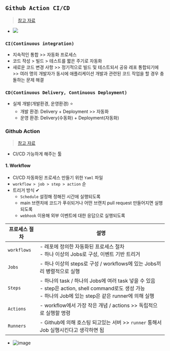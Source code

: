 ## `Github Action CI/CD`
> [참고 자료](https://velog.io/@youngerjesus/Github-Action%EC%9D%84-%EC%9D%B4%EC%9A%A9%ED%95%9C-CICD-%EA%B0%9C%EB%B0%9C-%EC%A3%BC%EA%B8%B0-%EC%9E%90%EB%8F%99%ED%99%94)
- ![](https://velog.velcdn.com/images%2Fyoungerjesus%2Fpost%2Feb950d02-73d3-4944-875a-37573d96dd97%2F%E1%84%89%E1%85%B3%E1%84%8F%E1%85%B3%E1%84%85%E1%85%B5%E1%86%AB%E1%84%89%E1%85%A3%E1%86%BA%202021-03-26%20%E1%84%8B%E1%85%A9%E1%84%92%E1%85%AE%203.04.20.png)
### `CI(Continuous integration)`
- 지속적인 통합 >> 자동화 프로세스
- 코드 작성 > 빌드 > 테스트를 짧은 주기로 자동화
- 새로운 코드 변경 사항 >> 정기적으로 빌드 및 테스트되서 공유 레포 통합되기에 >> 여러 명의 개발자가 동시에 애플리케이션 개발과 관련된 코드 작업을 할 경우 충돌하는 문제 해결

### `CD(Continuous Delivery, Continuous Deployment)`
- 실제 개발(개발환경, 운영환경) ⭐
  - 개발 환경: Delivery + Deployment >> 자동화
  - 운영 환경: Delivery(수동화) + Deployment(자동화)

### Github Action
> [참고 자료](https://velog.io/@adam2/Github%EC%97%90-Action%EC%9D%B4%EB%9D%BC%EB%8A%94-%ED%83%AD%EC%9D%B4-%EC%83%9D%EA%B2%BC%EB%8B%A4..-github-Action%EC%9D%B4%EB%9E%80-3gk336pk8q)
-  CI/CD 가능하게 해주는 툴
#### 1. Workflow
- CI/CD 자동화된 프로세스 만들기 위한 `Yaml` 파일
- `workflow > job > step > action` 순
- 트리거 방식 ✔
  - `Schedule` 설정해 정해진 시간에 실행되도록
  - main 브랜치에 코드가 푸쉬되거나 어떤 브랜치 pull request 만들어지면 실행되도록
  - `webhook` 이용해 외부 이벤트에 대한 응답으로 실행되도록

|프로세스 절차|설명|
|--------------|------|
|`workflows`|- 레포에 정의한 자동화된 프로세스 절차<br>- 하나 이상의 Jobs로 구성, 이벤트 기반 트리거|
|`Jobs`|- 하나 이상의 steps로 구성 / workflows에 있는 Jobs끼리 병렬적으로 실행|
|`Steps`|- 하나의 task / 하나의 Jobs에 여러 task 넣을 수 있음<br>- step은 action, shell command로도 생성 가능<br>- 하나의 Job에 있는 step은 같은 runner에 의해 실행|
|`Actions`|- workflow에서 가장 작은 개념 / actions >> 독립적으로 실행할 명령|
|`Runners`|- Github에 의해 호스팅 되고있는 서버 >> `runner` 통해서 Job 실행시킨다고 생각하면 됨|

- ![image](https://user-images.githubusercontent.com/61215550/175226855-48d86302-7f74-4ad0-b8cd-89721b17ba4b.png)

